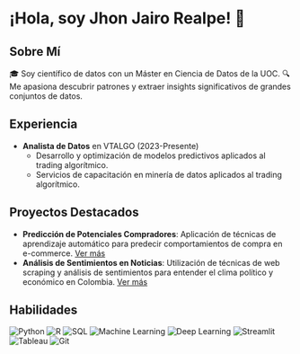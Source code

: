 # ¡Hola, soy Jhon Jairo Realpe! 👋

## Sobre Mí
🎓 Soy científico de datos con un Máster en Ciencia de Datos de la UOC.
🔍 Me apasiona descubrir patrones y extraer insights significativos de grandes conjuntos de datos.

## Experiencia
- **Analista de Datos** en VTALGO (2023-Presente)
  - Desarrollo y optimización de modelos predictivos aplicados al trading algorítmico.
  - Servicios de capacitación en minería de datos aplicados al trading algorítmico.
  
## Proyectos Destacados
- **Predicción de Potenciales Compradores**: Aplicación de técnicas de aprendizaje automático para predecir comportamientos de compra en e-commerce. [Ver más](Link-al-proyecto)
- **Análisis de Sentimientos en Noticias**: Utilización de técnicas de web scraping y análisis de sentimientos para entender el clima político y económico en Colombia. [Ver más](Link-al-proyecto)

## Habilidades

![Python](https://img.shields.io/badge/Python-3776AB?style=for-the-badge&logo=python&logoColor=white)
![R](https://img.shields.io/badge/R-276DC3?style=for-the-badge&logo=r&logoColor=white)
![SQL](https://img.shields.io/badge/SQL-4479A1?style=for-the-badge&logo=mysql&logoColor=white)
![Machine Learning](https://img.shields.io/badge/Machine%20Learning-F7931E?style=for-the-badge&logo=scikit-learn&logoColor=white)
![Deep Learning](https://img.shields.io/badge/Deep%20Learning-FF6F00?style=for-the-badge&logo=tensorflow&logoColor=white)
![Streamlit](https://img.shields.io/badge/Streamlit-FF4B4B?style=for-the-badge&logo=streamlit&logoColor=white)
![Tableau](https://img.shields.io/badge/Tableau-E97627?style=for-the-badge&logo=tableau&logoColor=white)
![Git](https://img.shields.io/badge/Git-F05032?style=for-the-badge&logo=git&logoColor=white)
